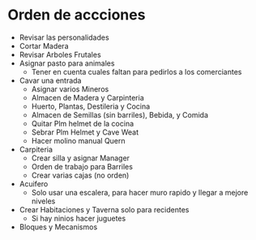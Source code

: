 # Orden de accciones

- Revisar las personalidades
- Cortar Madera
- Revisar Arboles Frutales
- Asignar pasto para animales
  - Tener en cuenta cuales faltan para pedirlos a los comerciantes
- Cavar una entrada
  - Asignar varios Mineros   
  - Almacen de Madera y Carpinteria
  - Huerto, Plantas, Destileria y Cocina
  - Almacen de Semillas (sin barriles), Bebida, y Comida
  - Quitar Plm helmet de la cocina
  - Sebrar Plm Helmet y Cave Weat
  - Hacer molino manual Quern
- Carpiteria
  - Crear silla y asignar Manager
  - Orden de trabajo para Barriles
  - Crear varias cajas (no orden)
- Acuifero
  - Solo usar una escalera, para hacer muro rapido y llegar a mejore niveles
- Crear Habitaciones y Taverna solo para recidentes
  - Si hay ninios hacer juguetes
- Bloques y Mecanismos
